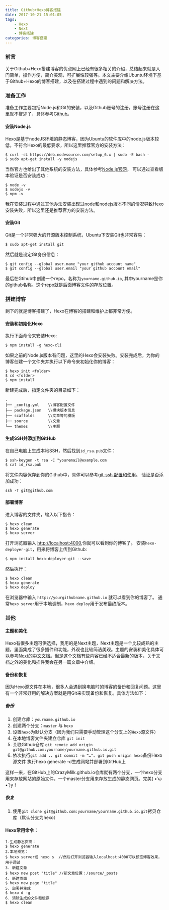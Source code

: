 ```yaml
---
title: Github+Hexo博客搭建
date: 2017-10-21 15:01:05
tags: 
    - Hexo
    - Next
    - 博客搭建
categories: 博客搭建
---
```

### 前言
关于Github+Hexo搭建博客的优点网上已经有很多相关的介绍，总结起来就是入门简单，操作方便，简介美观，可扩展性较强等。本文主要介绍Ubuntu环境下基于Github+Hexo的博客搭建，以及在搭建过程中遇到的问题和解决方法。

### 准备工作
准备工作主要包括Node.js和Git的安装，以及Github账号的注册，账号注册在这里就不赘述了，具体参考[Github](https://github.com)。

#### 安装Node.js
Hexo是基于nodeJS环境的静态博客，因为Ubuntu的软件库中的node.js版本较低，不符合Hexo的最低要求，所以这里推荐官方的安装方法：
```
$ curl -sL https://deb.nodesource.com/setup_6.x | sudo -E bash -
$ sudo apt-get install -y nodejs
```
当然官方也给出了其他系统的安装方法，具体参考[Node.js官网](https://nodejs.org/en/download/package-manager/#smartos-and-illumos)。
可以通过查看版本验证是否安装成功：
```
$ node -v
$ nodejs -v
$ npm -v
```
我在安装过程中通过其他办法安装出现过node和nodejs版本不同的情况导致Hexo安装失败，所以这里还是推荐官方的安装方法。

#### 安装Git
Git是一个非常强大的开源版本控制系统，Ubuntu下安装Git也非常容易：
```
$ sudo apt-get install git
```
然后就是设定Git身份信息：
```
$ git config --global user.name "your github account name"
$ git config --global user.email "your github account email"
```
最后在Gtihub中创建一个repo，名称为`yourname.github.io`, 其中yourname是你的github名称。这个repo就是后面博客文件的存放位置。

### 搭建博客
剩下的就是博客搭建了，Hexo在博客的搭建和维护上都非常方便。

#### 安装和初始化Hexo
执行下面命令来安装Hexo:
```
$ npm install -g hexo-cli
```
如果之前的Node.js版本有问题，这里的Hexo会安装失败。安装完成后，为你的博客创建一个文件夹并执行以下命令来初始化你的博客：
```
$ hexo init <folder>
$ cd <folder>
$ npm install
```
新建完成后，指定文件夹的目录如下：
```
.
├── _config.yml    \\博客配置文件
├── package.json   \\模块版本信息
├── scaffolds      \\文章等的模板
├── source         \\文章
└── themes         \\主题
```

#### 生成SSH并添加到GitHub
在自己电脑上生成本地SSH，然后找到`id_rsa.pub`文件：
```
$ ssh-keygen -t rsa -C "youremail@example.com
$ cat id_rsa.pub
```
将文件内容保存到你的Github中，具体可以参考[git-ssh 配置和使用](https://segmentfault.com/a/1190000002645623)。
验证是否添加成功：
```
ssh -T git@github.com

```


#### 部署博客
进入博客的文件夹，输入以下指令：
```
$ hexo clean
$ hexo generate
$ hexo server
```
打开浏览器输入 [http://localhost:4000](http://localhost:4000),你就可以看到你的博客了。
安装`hexo-deployer-git`，用来将博客上传到Github:
```
$ npm install hexo-deployer-git --save
```
然后执行：
```
$ hexo clean
$ hexo generate
$ hexo deploy
```
在浏览器中输入 `http://yourgithubname.github.io` 就可以看到你的博客了。
通常`hexo server`用于本地调制，`hexo deploy`用于发布最终版本。

### 其他

#### 主题和美化
Hexo有很多主题可供选择，我用的是Next主题，Next主题是一个比较成熟的主题，里面集成了很多插件和功能，外观也比较简洁美观。主题的安装和美化具体可以参考[Next的中文文档](http://theme-next.iissnan.com/)。但是这个文档有些内容已经不适合最新的版本，关于文档之外的美化和插件我会在另一篇文章中介绍。

#### 备份和恢复
因为Hexo源文件在本地，很多人会遇到换电脑时的博客的备份和回复问题。这里有一个非常好用的解决方案就是用Git来实现备份和恢复。具体方法如下：
##### 备份
1. 创建仓库：`yourname.github.io`
2. 创建两个分支：`master` 与 `hexo`
3. 设置`hexo`为默认分支（因为我们只需要手动管理这个分支上的`Hexo`源文件）
4. 在本地博客文件夹建立仓库 `git init`
5. 关联Github仓库 
`git remote add origin git@github.com:yourname/yourname.github.io.git`
6. 依次执行`git add .`、`git commit -m “…”`、`git push origin hexo`备份Hexo源文件
执行hexo generate -d生成网站并部署到GitHub上

这样一来，在GitHub上的CrazyMilk.github.io仓库就有两个分支，一个hexo分支用来存放网站的原始文件，一个master分支用来存放生成的静态网页。完美( •̀ ω •́ )y！
##### 恢复
1. 使用`git clone git@github.com:yourname/yourname.github.io.git`拷贝仓库（默认分支为hexo）


#### Hexo常用命令：
```
1.生成静态页面：
$ hexo generate
2.本地预览：
$ hexo server或 hexo s  //然后打开浏览器输入localhost:4000可以预览博客效果，用于调试
3. 新建文章
$ hexo new post "title" //新文章位置：/source/_posts
4. 新建页面
$ hexo new page "title"
5. 部署并生成
$ hexo d -g
6. 清除生成的文件和缓存
$ hexo clean
```


